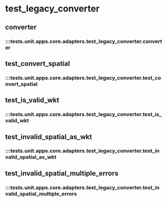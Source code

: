 # test_legacy_converter

## converter

### :::tests.unit.apps.core.adapters.test_legacy_converter.converter

## test_convert_spatial

### :::tests.unit.apps.core.adapters.test_legacy_converter.test_convert_spatial

## test_is_valid_wkt

### :::tests.unit.apps.core.adapters.test_legacy_converter.test_is_valid_wkt

## test_invalid_spatial_as_wkt

### :::tests.unit.apps.core.adapters.test_legacy_converter.test_invalid_spatial_as_wkt

## test_invalid_spatial_multiple_errors

### :::tests.unit.apps.core.adapters.test_legacy_converter.test_invalid_spatial_multiple_errors

